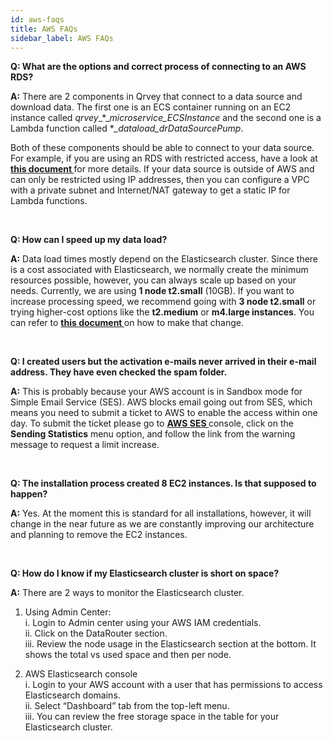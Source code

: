 ```yaml
---
id: aws-faqs
title: AWS FAQs
sidebar_label: AWS FAQs
---
```

<div style={{textAlign: "justify"}}>

**Q: What are the options and correct process of connecting to an AWS RDS?**

**A:** There are 2 components in Qrvey that connect to a data source and download data. The first one is an ECS container running on an EC2 instance called _qrvey__\*__microservice_ECSInstance_ and the second one is a Lambda function called \*_\_dataload_drDataSourcePump_.   

Both of these components should be able to connect to your data source. For example, if you are using an RDS with restricted access, have a look at <a href="/docs/aws/connect-to-RDS-instance/"> <strong>this document </strong></a> for more details. If your data source is outside of AWS and can only be restricted using IP addresses, then you can configure a VPC with a private subnet and Internet/NAT gateway to get a static IP for Lambda functions.

<br />

**Q: How can I speed up my data load?**

**A:** Data load times mostly depend on the Elasticsearch cluster. Since there is a cost associated with Elasticsearch, we normally create the minimum resources possible, however, you can always scale up based on your needs. Currently, we are using **1 node t2.small** (10GB). If you want to increase processing speed, we recommend going with **3 node t2.small** or trying higher-cost options like the **t2.medium** or **m4.large instances**. You can refer to <a href="/docs/setup-deployments/manage-aws-elasticsearch/"> <strong>this document </strong></a>  on how to make that change. 

<br />

**Q: I created users but the activation e-mails never arrived in their e-mail address. They have even checked the spam folder.**

**A:** This is probably because your AWS account is in Sandbox mode for Simple Email Service (SES). AWS blocks email going out from SES, which means you need to submit a ticket to AWS to enable the access within one day. To submit the ticket please go to
<a href="https://console.aws.amazon.com/ses/home?region=us-east-1#"> <strong>AWS SES </strong></a> console, click on the **Sending Statistics** menu option, and follow the link from the warning message to request a limit increase. 

<br />

**Q: The installation process created 8 EC2 instances. Is that supposed to happen?**

**A:** Yes. At the moment this is standard for all installations, however, it will change in the near future as we are constantly improving our architecture and planning to remove the EC2 instances. 

<br />

**Q: How do I know if my Elasticsearch cluster is short on space?**

**A:** There are 2 ways to monitor the Elasticsearch cluster.

1.  Using Admin Center:<br />
    i. Login to Admin center using your AWS IAM credentials.<br />
    ii. Click on the DataRouter section.<br />
    iii. Review the node usage in the Elasticsearch section at the bottom. It shows the total vs used space and then per node.

2.  AWS Elasticsearch console <br />
    i. Login to your AWS account with a user that has permissions to access Elasticsearch domains.<br />
    ii. Select “Dashboard” tab from the top-left menu. <br />
    iii. You can review the free storage space in the table for your Elasticsearch cluster.
    
</div>